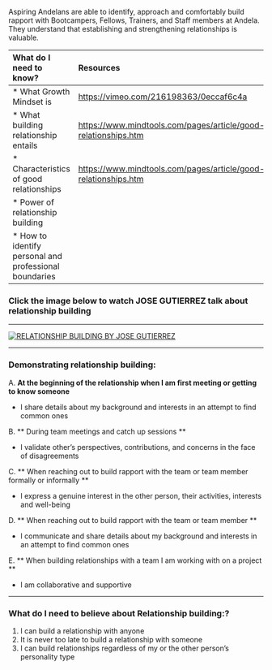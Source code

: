 Aspiring Andelans are able to identify, approach and comfortably build rapport with Bootcampers, Fellows, Trainers, and Staff members at Andela.
They understand that establishing and strengthening relationships is valuable.

| What do I need to know?   |      Resources      |
|:-------------|:------------------|
| * What Growth Mindset is|   https://vimeo.com/216198363/0eccaf6c4a |
| * What building relationship entails|https://www.mindtools.com/pages/article/good-relationships.htm|
| * Characteristics of good relationships|https://www.mindtools.com/pages/article/good-relationships.htm|
| * Power of relationship building |
| * How to identify personal and professional boundaries | |

### **Click the image below to watch JOSE GUTIERREZ talk about relationship building**
----------
[![RELATIONSHIP BUILDING BY JOSE GUTIERREZ](https://i.ytimg.com/vi/O5vU8oWNdE0/maxresdefault.jpg)](https://www.youtube.com/watch?v=O5vU8oWNdE0 "RELATIONSHIP BUILDING BY JOSE GUTIERREZ")

----------

### **Demonstrating relationship building:**
A. **At the beginning of the relationship when I am first meeting or getting to know someone**
- I share details about my background and interests in an attempt to find common ones

B. ** During team meetings and catch up sessions **
- I validate other’s perspectives, contributions, and concerns in the face of disagreements

C. ** When reaching out to build rapport with the team or team member formally or informally **
- I express a genuine interest in the other person, their activities, interests and well-being

D. ** When reaching out to build rapport with the team or team member **
- I communicate and share details about my background and interests in an attempt to find common ones

E. ** When building relationships with a team I am working with on a project **
- I am collaborative and supportive

----------

### **What do I need to believe about Relationship building:?**
1. I can build a relationship with anyone
2. It is never too late to build a relationship with someone
3. I can build relationships regardless of my or the other person’s personality type